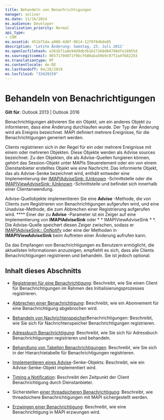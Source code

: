 ```yaml
---
title: Behandeln von Benachrichtigungen
manager: soliver
ms.date: 11/16/2014
ms.audience: Developer
localization_priority: Normal
api_type:
- COM
ms.assetid: 451b71da-a888-4d8f-9814-12f9f846de05
description: 'Letzte Änderung: Samstag, 23. Juli 2011'
ms.openlocfilehash: e261b71a8e94d9db3b1b17168d84798dfe18955d
ms.sourcegitcommit: 8657170d071f9bcf680aba50b9c07f2a4fb82283
ms.translationtype: MT
ms.contentlocale: de-DE
ms.lasthandoff: 04/28/2019
ms.locfileid: "33429159"
---
```

# <a name="handling-notifications"></a>Behandeln von Benachrichtigungen

**Gilt für**: Outlook 2013 | Outlook 2016 
  
Benachrichtigungen aktivieren Sie ein Objekt, um ein anderes Objekt zu informieren, dass eine Änderung durchlaufen wurde. Der Typ der Änderung wird als Ereignis bezeichnet. MAPI definiert mehrere Ereignisse, für die Benachrichtigungen generiert werden. 
  
Clients registrieren sich in der Regel für ein oder mehrere Ereignisse mit einem oder mehreren Objekten. Diese Objekte werden als Advise sources bezeichnet. Zu den Objekten, die als Advise-Quellen fungieren können, gehört das Session-Objekt unter MAPIs Steuerelement oder ein von einem Dienstanbieter erstelltes Objekt wie eine Nachricht. Das informierte Objekt, das als Advise-Senke bezeichnet wird, enthält entweder eine Implementierung der [IMAPIAdviseSink: IUnknown](imapiadvisesinkiunknown.md) -Schnittstelle oder die [IMAPIViewAdviseSink: IUnknown](imapiviewadvisesinkiunknown.md) -Schnittstelle und befindet sich innerhalb einer Clientanwendung. 
  
Advise-Quellobjekte implementieren Sie eine **Advise** -Methode, die von Clients zum Registrieren von Benachrichtigungen aufgerufen wird, und eine Unadvise-Methode, die zum Abbrechen einer Registrierung aufgerufen wird. **** Einer der zu **Advise** -Parameter ist ein Zeiger auf eine Implementierung von **IMAPIAdviseSink** oder * * IMAPIViewAdviseSink * *. Die Advise-Quelle speichert diesen Zeiger zwischen, sodass er [IMAPIAdviseSink:: OnNotify](imapiadvisesink-onnotify.md) oder eine der Methoden in **IMAPIViewAdviseSink** beim Auftreten einer Änderung aufrufen kann. 
  
Da das Empfangen von Benachrichtigungen es Benutzern ermöglicht, die aktuellsten Informationen anzuzeigen, empfiehlt es sich, dass alle Clients Benachrichtigungen registrieren und behandeln. Sie ist jedoch optional.
  
## <a name="in-this-section"></a>Inhalt dieses Abschnitts

- [Registrieren für eine Benachrichtigung](registering-for-a-notification.md): Beschreibt, wie Sie einen Client für Benachrichtigungen im Rahmen des Initialisierungsprozesses registrieren.
    
- [Abbrechen einer Benachrichtigung](canceling-a-notification.md): Beschreibt, wie ein Abonnement für eine Benachrichtigung abgebrochen wird.
    
- [Behandeln von Nachrichtenspeicher](handling-message-store-notification.md)Benachrichtigungen: Beschreibt, wie Sie sich für Nachrichtenspeicher Benachrichtigungen registrieren.
    
- [Adressbuch Benachrichtigung](handing-address-book-notification.md): Beschreibt, wie Sie sich für Adressbuch Benachrichtigungen registrieren und behandeln.
    
- [Behandlung von Tabellen Benachrichtigungen](handling-table-notification.md): Beschreibt, wie Sie sich in der Hierarchietabelle für Benachrichtigungen registrieren.
    
- [Implementieren eines Advise](implementing-an-advise-sink-object.md)-Senke-Objekts: Beschreibt, wie ein Advise-Senke-Objekt implementiert wird.
    
- [Timing a Notification](timing-a-notification.md): Beschreibt den Zeitpunkt der Client Benachrichtigung durch Dienstanbieter.
    
- Sicherstellen [einer threadsicheren Benachrichtigung](ensuring-a-thread-safe-notification.md): Beschreibt, wie threadsichere Benachrichtigungen mit MAPI sichergestellt werden.
    
- [Erzwingen einer Benachrichtigung](forcing-a-notification.md): Beschreibt, wie eine Benachrichtigung in MAPI erzwungen wird.
    

